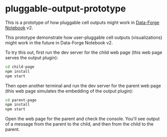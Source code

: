 # pluggable-output-prototype

This is a prototype of how pluggable cell outputs might work in [Data-Forge Notebook](https://www.data-forge-notebook.com/) v2.

This prototype demonstrate how user-pluggable cell outputs (visualizations) might work in the future in Data-Forge Notebook v2.

To try this out, first run the dev server for the child web page (this web page serves the output plugin):

```bash
cd child-page
npm install
npm start
```

Then open another terminal and run the dev server for the parent web page (this web page simulates the embedding of the output plugin):

```bash
cd parent-page
npm install
npm start
```

Open the web page for the parent and check the console. You'll see output of a message from the parent to the child, and then from the child to the parent.

